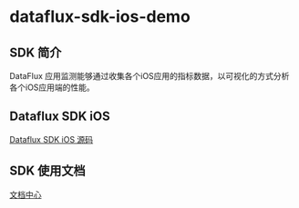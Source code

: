 # dataflux-sdk-ios-demo

## SDK 简介

DataFlux 应用监测能够通过收集各个iOS应用的指标数据，以可视化的方式分析各个iOS应用端的性能。
## Dataflux SDK iOS
  [Dataflux SDK iOS 源码](https://github.com/DataFlux-cn/datakit-ios) 


## SDK 使用文档
 [文档中心](https://www.yuque.com/dataflux/doc/gsto6k)   

